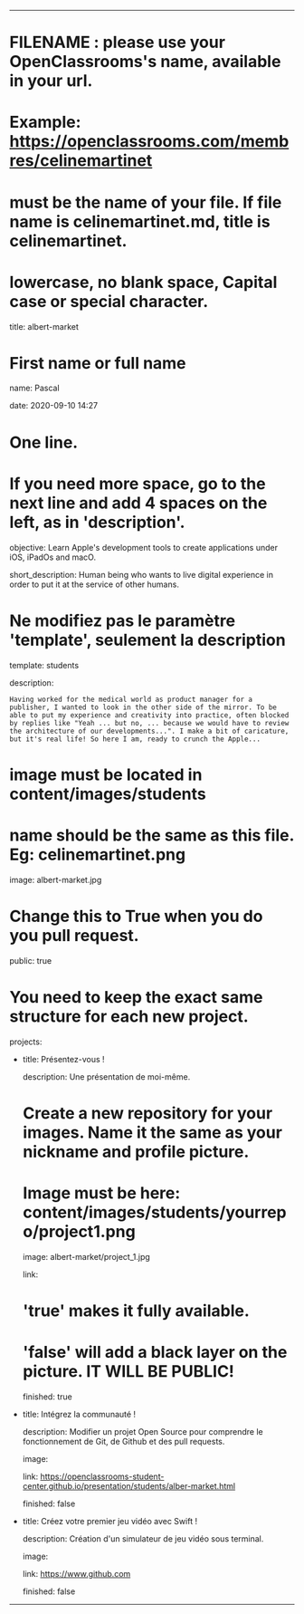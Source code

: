---


# FILENAME : please use your OpenClassrooms's name, available in your url.

# Example: https://openclassrooms.com/membres/celinemartinet

# must be the name of your file. If file name is celinemartinet.md, title is celinemartinet.

# lowercase, no blank space, Capital case or special character.

title: albert-market


# First name or full name

name: Pascal

date: 2020-09-10 14:27


# One line.

# If you need more space, go to the next line and add 4 spaces on the left, as in 'description'.

objective: Learn Apple's development tools to create applications under iOS, iPadOs and macO.

short_description: Human being who wants to live digital experience in order to put it at the service of other humans.


# Ne modifiez pas le paramètre 'template', seulement la description

template: students

description:

    Having worked for the medical world as product manager for a publisher, I wanted to look in the other side of the mirror. To be able to put my experience and creativity into practice, often blocked by replies like "Yeah ... but no, ... because we would have to review the architecture of our developments...". I make a bit of caricature, but it's real life! So here I am, ready to crunch the Apple...


# image must be located in content/images/students

# name should be the same as this file. Eg: celinemartinet.png

image: albert-market.jpg


# Change this to True when you do you pull request.

public: true


# You need to keep the exact same structure for each new project.

projects:

  - title: Présentez-vous !

    description: Une présentation de moi-même.

    # Create a new repository for your images. Name it the same as your nickname and profile picture.

    # Image must be here: content/images/students/yourrepo/project1.png

    image: albert-market/project_1.jpg

    link:

    # 'true' makes it fully available.

    # 'false' will add a black layer on the picture. IT WILL BE PUBLIC!

    finished: true

  - title: Intégrez la communauté !

    description: Modifier un projet Open Source pour comprendre le fonctionnement de Git, de Github et des pull requests. 

    image: 

    link: https://openclassrooms-student-center.github.io/presentation/students/alber-market.html

    finished: false
  - title: Créez votre premier jeu vidéo avec Swift !

    description: Création d'un simulateur de jeu vidéo sous terminal.

    image:

    link: https://www.github.com

    finished: false

---
